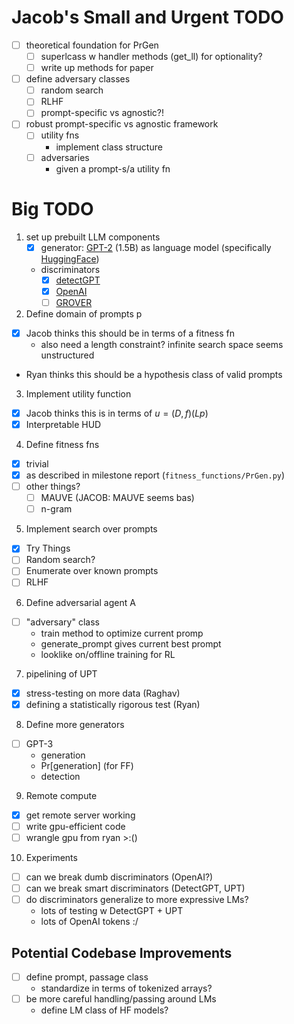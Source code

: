 # Jacob's Small and Urgent TODO
- [ ] theoretical foundation for PrGen
    - [ ] superlcass w handler methods (get_ll) for optionality?
    - [ ] write up methods for paper
- [ ] define adversary classes
    - [ ] random search
    - [ ] RLHF
    - [ ] prompt-specific vs agnostic?!
- [ ] robust prompt-specific vs agnostic framework
    - [ ] utility fns
        - implement class structure
    - [ ] adversaries
        - given a prompt-s/a utility fn

# Big TODO
1. set up prebuilt LLM components
    - [x] generator: [GPT-2](https://openai.com/blog/better-language-models/) (1.5B) as language model (specifically [HuggingFace](https://huggingface.co/gpt2))
    - discriminators
        - [x] [detectGPT](https://github.com/eric-mitchell/detect-gpt)
        - [x] [OpenAI](https://huggingface.co/roberta-base-openai-detector)
        - [ ] [GROVER](https://blog.allenai.org/counteracting-neural-disinformation-with-grover-6cf6690d463b)
2. Define domain of prompts p
- [x] Jacob thinks this should be in terms of a fitness fn
    - also need a length constraint? infinite search space seems unstructured
- Ryan thinks this should be a hypothesis class of valid prompts
3. Implement utility function
- [x] Jacob thinks this is in terms of $u = (D, f)(Lp)$
- [x] Interpretable HUD
4. Define fitness fns
- [x] trivial
- [x] as described in milestone report (`fitness_functions/PrGen.py`)
- [ ] other things?
    - [ ] MAUVE (JACOB: MAUVE seems bas)
    - [ ] n-gram
5. Implement search over prompts
- [x] Try Things
- [ ] Random search?
- [ ] Enumerate over known prompts
- [ ] RLHF
6. Define adversarial agent A
- [ ] "adversary" class
    - train method to optimize current promp
    - generate_prompt gives current best prompt
    - looklike on/offline training for RL
7. pipelining of UPT
- [x] stress-testing on more data (Raghav)
- [x] defining a statistically rigorous test (Ryan)
<!--
no time to do these 
- [ ] converting to Discriminator class (not Jacob)
- [ ] testing using existing framework (Jacob)
-->
8. Define more generators
- [ ] GPT-3
    - generation
    - Pr[generation] (for FF)
    - detection
<!-- no time
    - [ ] other stuff?
    - probably needs to be via API
    - how to integrate w fitness fn? -->
9. Remote compute
- [x] get remote server working
- [ ] write gpu-efficient code
- [ ] wrangle gpu from ryan >:()
10. Experiments
- [ ] can we break dumb discriminators (OpenAI?)
- [ ] can we break smart discriminators (DetectGPT, UPT)
- [ ] do discriminators generalize to more expressive LMs?
    - lots of testing w DetectGPT + UPT
    - lots of OpenAI tokens :/

## Potential Codebase Improvements
- [ ] define prompt, passage class
    - standardize in terms of tokenized arrays?
- [ ] be more careful handling/passing around LMs
    - define LM class of HF models?